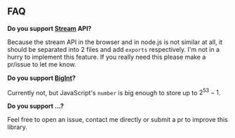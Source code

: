 ## FAQ

**Do you support [Stream](https://developer.mozilla.org/en-US/docs/Web/API/ReadableStream) API?**

Because the stream API in the browser and in node.js is not similar at all, it should be separated into 2 files and add `exports` respectively. I'm not in a hurry to implement this feature. If you really need this please make a pr/issue to let me know.

**Do you support [BigInt](https://developer.mozilla.org/en-US/docs/Web/JavaScript/Reference/Global_Objects/BigInt)?**

Currently not, but JavaScript's `number` is big enough to store up to $2^{53}-1$.

**Do you support ...?**

Feel free to open an issue, contact me directly or submit a pr to improve this library.
